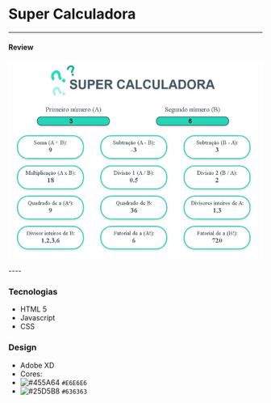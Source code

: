 # Super Calculadora
----
#### Review

<p align="center">
  <img align="center" src="https://github.com/Pbluer/superCalculadora/blob/master/img/review.jpg">
 </p>
----

### Tecnologias
* HTML 5 
* Javascript
* CSS

### Design
* Adobe XD
* Cores:
 * ![#455A64](https://placehold.it/15/455A64/000000?text=+) `#E6E6E6`
 * ![#25D5B8](https://placehold.it/15/25D5B8/000000?text=+) `#636363`
